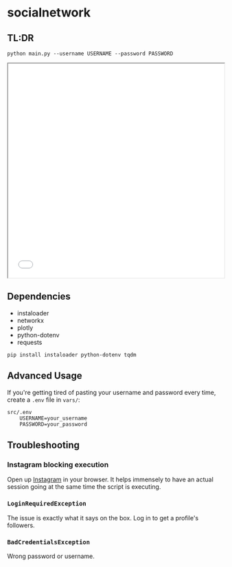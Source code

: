 # socialnetwork

## TL:DR

```console
python main.py --username USERNAME --password PASSWORD
```

<iframe src="vars/visualization.html" width="100%" height="500px"></iframe>

## Dependencies

- instaloader
- networkx
- plotly
- python-dotenv
- requests

```console
pip install instaloader python-dotenv tqdm
```

## Advanced Usage

If you're getting tired of pasting your username and password
every time, create a ```.env``` file in ```vars/```:

```console
src/.env
    USERNAME=your_username
    PASSWORD=your_password
```

## Troubleshooting

### Instagram blocking execution

Open up [Instagram](instagram.com) in your browser. It helps immensely to
have an actual session going at the same time the script is executing.

### ```LoginRequiredException```

The issue is exactly what it says on the box. Log in to get a profile's followers.

### ```BadCredentialsException```

Wrong password or username.
